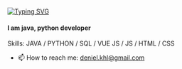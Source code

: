 ### 
[![Typing SVG](https://readme-typing-svg.demolab.com/?lines=Hello👋,+I'm+Daniel;Second+line+of+text)](https://git.io/typing-svg)

#### I am java, python developer

Skills: JAVA / PYTHON / SQL / VUE JS / JS / HTML / CSS

- 📫 How to reach me: deniel.khl@gmail.com 




